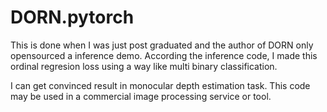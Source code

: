# DORN.pytorch

This is done when I was just post graduated and the author of DORN only opensourced a inference demo. According the inference code, I made this ordinal regresion loss using a way like multi binary classification.

I can get convinced result in monocular depth estimation task. This code may be used in a commercial image processing service or tool.
